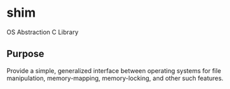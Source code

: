 # shim
OS Abstraction C Library
## Purpose
Provide a simple, generalized interface between operating systems for file manipulation,
memory-mapping, memory-locking, and other such features.
